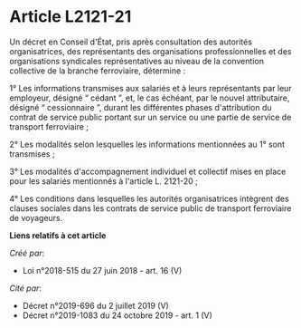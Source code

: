 # Article L2121-21

Un décret en Conseil d'État, pris après consultation des autorités organisatrices, des représentants des organisations
professionnelles et des organisations syndicales représentatives au niveau de la convention collective de la branche
ferroviaire, détermine :

1° Les informations transmises aux salariés et à leurs représentants par leur employeur, désigné “ cédant ”, et, le cas
échéant, par le nouvel attributaire, désigné “ cessionnaire ”, durant les différentes phases d'attribution du contrat de
service public portant sur un service ou une partie de service de transport ferroviaire ;

2° Les modalités selon lesquelles les informations mentionnées au 1° sont transmises ;

3° Les modalités d'accompagnement individuel et collectif mises en place pour les salariés mentionnés à l'article L.
2121-20 ;

4° Les conditions dans lesquelles les autorités organisatrices intègrent des clauses sociales dans les contrats de service
public de transport ferroviaire de voyageurs.

**Liens relatifs à cet article**

_Créé par_:

  - Loi n°2018-515 du 27 juin 2018 - art. 16 (V)

_Cité par_:

  - Décret n°2019-696 du 2 juillet 2019 (V)
  - Décret n°2019-1083 du 24 octobre 2019 - art. 1 (V)
